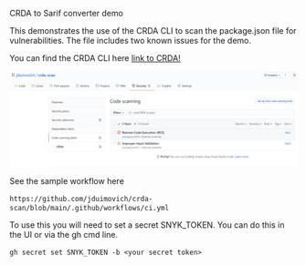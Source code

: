 CRDA to Sarif converter demo

This demonstrates the use of the CRDA CLI  to scan the package.json file for vulnerabilities.
The file includes two known issues for the demo.

You can find the CRDA CLI here 
[link to CRDA!](https://github.com/fabric8-analytics/cli-tools/releases/tag/v0.0.1) 
 


![Issues Found](crda.png)


See the sample workflow here
```
https://github.com/jduimovich/crda-scan/blob/main/.github/workflows/ci.yml
```

To use this you will need to set a secret SNYK_TOKEN. You can do this in the UI or via the gh cmd line.

```
gh secret set SNYK_TOKEN -b <your secret token> 
```

